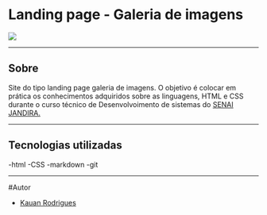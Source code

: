 # Landing page - Galeria de imagens

![](./screenshot/Captura%20de%20Tela%202024-09-06%20às%2011.44.26.png)
___
## Sobre
Site do tipo landing page galeria de imagens. O objetivo é colocar em prática os conhecimentos adquiridos sobre as linguagens, HTML e CSS durante o curso técnico de Desenvolvoimento de sistemas do [SENAI JANDIRA.](https://sp.senai.br/unidade/jandira/)


___

## Tecnologias utilizadas 
-html
-CSS
-markdown
-git
___

#Autor 

- [Kauan Rodrigues]()
